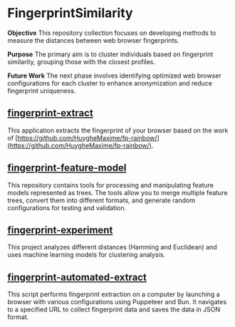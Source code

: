 # FingerprintSimilarity

**Objective**
This repository collection focuses on developing methods to measure the distances between web browser fingerprints.

**Purpose**
The primary aim is to cluster individuals based on fingerprint similarity, grouping those with the closest profiles.

**Future Work**
The next phase involves identifying optimized web browser configurations for each cluster to enhance anonymization and reduce fingerprint uniqueness.

## [fingerprint-extract](https://gitlab.inria.fr/diverse/fingerprintsimilarity/fingerprint-extract)
This application extracts the fingerprint of your browser based on the work of [https://github.com/HuygheMaxime/fp-rainbow/](https://github.com/HuygheMaxime/fp-rainbow/).

## [fingerprint-feature-model](https://gitlab.inria.fr/diverse/fingerprintsimilarity/fingerprint-feature-model)

This repository contains tools for processing and manipulating feature models represented as trees. The tools allow you to merge multiple feature trees, convert them into different formats, and generate random configurations for testing and validation.

## [fingerprint-experiment](https://gitlab.inria.fr/diverse/fingerprintsimilarity/fingerprint-experiment)
This project analyzes different distances (Hamming and Euclidean) and uses machine learning models for clustering analysis.

## [fingerprint-automated-extract](https://gitlab.inria.fr/diverse/fingerprintsimilarity/fingerprint-automated-extract )

This script performs fingerprint extraction on a computer by launching a browser with various configurations using Puppeteer and Bun. It navigates to a specified URL to collect fingerprint data and saves the data in JSON format.
